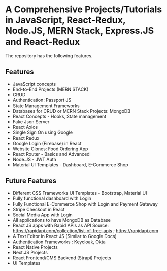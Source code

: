 # A Comprehensive Projects/Tutorials in JavaScript, React-Redux, Node.JS, MERN Stack, Express.JS and React-Redux
The repository has the following features.

## Features

- JavaScript concepts
- End-to-End Projects (MERN STACK)
- CRUD
- Authentication: Passport JS
- State Management Frameworks
- Databases for CRUD or MERN Stack Projects: MongoDB
- React Concepts - Hooks, State management
- Fake Json Server
- React Axios
- Single Sign On using Google
- React Redux
- Google Login (Firebase) in React
- Website Clones: Food Ordering App
- React Router - Basics and Advanced
- Node.JS - JWT Auth
- Material UI Templates - Dashboard, E-Commerce Shop


## Future Features
- Different CSS Frameworks UI Templates - Bootstrap, Material UI
- Fully functional dashboard with Login
- Fully Functional E-Commerce Shop with Login and Payment Gateway
- Stripe Checkout in React
- Social Media App with Login
- All applications to have MongoDB as Database
- React JS apps with Rapid APIs as API Source: https://rapidapi.com/collection/list-of-free-apis ; https://rapidapi.com
- A Text Editor in React JS (Similar to Google Docs)
- Authentication Frameworks : Keycloak, Okta
- React Native Projects
- Next.JS Projects
- React Frontend/CMS Backend (Strapi) Projects
- UI Templates